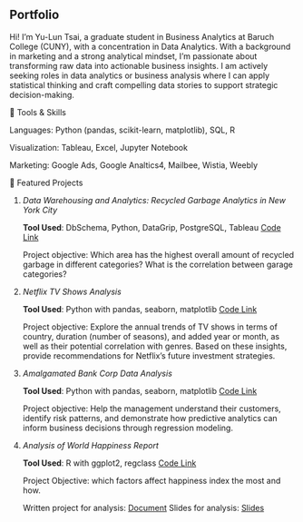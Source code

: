 ## Portfolio

Hi! I’m Yu-Lun Tsai, a graduate student in Business Analytics at Baruch College (CUNY), with a concentration in Data Analytics. 
With a background in marketing and a strong analytical mindset, I’m passionate about transforming raw data into actionable business insights. I am actively seeking roles in data analytics or business analysis where I can apply statistical thinking and craft compelling data stories to support strategic decision-making.


🔧 Tools & Skills

Languages: Python (pandas, scikit-learn, matplotlib), SQL, R

Visualization: Tableau, Excel, Jupyter Notebook

Marketing: Google Ads, Google Analtics4, Mailbee, Wistia, Weebly


📁 Featured Projects

1. *Data Warehousing and Analytics: Recycled Garbage Analytics in New York City*

   **Tool Used**: DbSchema, Python, DataGrip, PostgreSQL, Tableau [Code Link](https://github.com/YulunTsai/Data_Warehousing_for_Anlaytics)

   Project objective: Which area has the highest overall amount of recycled garbage in different categories? What is the correlation between garage categories?

2. *Netflix TV Shows Analysis*

   **Tool Used**: Python with pandas, seaborn, matplotlib [Code Link](https://github.com/YulunTsai/Portfolio/blob/main/Projects/Netflix_Analysis_Cleaning_and_EDA.ipynb)

   Project objective: Explore the annual trends of TV shows in terms of country, duration (number of seasons), and added year or month, as well as their potential correlation with genres. Based on these insights, provide recommendations for Netflix’s future investment strategies.

3. *Amalgamated Bank Corp Data Analysis*

   **Tool Used**: Python with pandas, seaborn, matplotlib [Code Link](https://github.com/YulunTsai/Portfolio/blob/main/Projects/Amalgamated%20Bank%20Corp_Data%20Analysis.ipynb)
   
   Project objective: Help the management understand their customers, identify risk patterns, and demonstrate how predictive analytics can inform business decisions through regression modeling.

4. *Analysis of World Happiness Report*

   **Tool Used**: R with ggplot2, regclass [Code Link](https://github.com/YulunTsai/Portfolio/blob/main/Projects/Analysis_of_World_Happiness_Report.R)

   Project Objective: which factors affect happiness index the most and how.
   
   Written project for analysis: [Document](https://github.com/YulunTsai/Portfolio/blob/main/Documents/World%20Happiness%20Report/Analysis%20of%20World%20Happiness%20Report.pdf)
   Slides for analysis: [Slides](https://github.com/YulunTsai/Portfolio/blob/main/Documents/World%20Happiness%20Report/World%20Happiness%20Report%20Slide.pdf)
